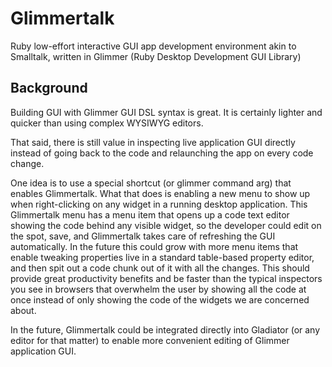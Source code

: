 # Glimmertalk
Ruby low-effort interactive GUI app development environment akin to Smalltalk, written in Glimmer (Ruby Desktop Development GUI Library) 

## Background

Building GUI with Glimmer GUI DSL syntax is great. It is certainly lighter and quicker than using complex WYSIWYG editors.

That said, there is still value in inspecting live application GUI directly instead of going back to the code and relaunching the app on every code change.

One idea is to use a special shortcut (or glimmer command arg) that enables Glimmertalk. 
What that does is enabling a new menu to show up when right-clicking on any widget in a running desktop application.
This Glimmertalk menu has a menu item that opens up a code text editor showing the code behind any visible widget, 
so the developer could edit on the spot, save, and Glimmertalk takes care of refreshing the GUI automatically.
In the future this could grow with more menu items that enable tweaking properties live in a standard table-based property editor, and then spit out a code chunk out of it with all the changes.
This should provide great productivity benefits and be faster than the typical inspectors you see in browsers that overwhelm the user by showing all the code at once
instead of only showing the code of the widgets we are concerned about.

In the future, Glimmertalk could be integrated directly into Gladiator (or any editor for that matter) to enable more convenient editing of Glimmer application GUI.
